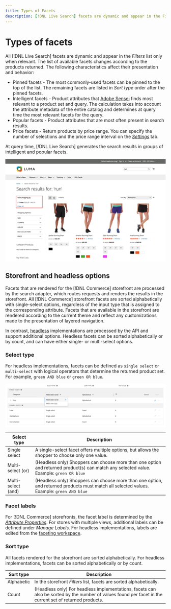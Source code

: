 ```yaml
---
title: Types of Facets
description: [!DNL Live Search] facets are dynamic and appear in the Filters list only when relevant.
---
```

# Types of facets

All [!DNL Live Search] facets are dynamic and appear in the *Filters* list only when relevant. The list of available facets changes according to the products returned. The following characteristics affect their presentation and behavior:

* Pinned facets  - The most commonly-used facets can be pinned to the top of the list. The remaining facets are listed in *Sort type* order after the pinned facets.
* Intelligent facets - Product attributes that [Adobe Sensei](https://www.adobe.com/sensei.html) finds most relevant to a product set and query. The calculation takes into account the attribute metadata of the entire catalog and determines at query time the most relevant facets for the query.
* Popular facets - Product attributes that are most often present in search results.
* Price facets - Return products by price range. You can specify the number of selections and the price range interval on the [*Settings*](settings.html) tab.

At query time, [!DNL Live Search] generates the search results in groups of intelligent and popular facets.

![Facets - Price](assets/storefront-search-results-run-price.png?lang=en)

## Storefront and headless options

Facets that are rendered for the [!DNL Commerce] storefront are processed by the search adapter, which routes requests and renders the results in the storefront. All [!DNL Commerce] storefront facets are sorted alphabetically with single-select options, regardless of the input type that is assigned to the corresponding attribute. Facets that are available in the storefront are rendered according to the current theme and reflect any customizations made to the presentation of layered navigation.

In contrast, [headless](https://devdocs.magento.com/guides/v2.4/architecture/archi_perspectives/webapi-vision.html) implementations are processed by the API and support additional options. Headless facets can be sorted alphabetically or by count, and can have either single- or multi-select options.

### Select type

For headless implementations, facets can be defined as `single select` or `multi-select` with logical operators that determine the returned product set. For example, `green AND blue` or `green OR blue`.

![Facets - Select type](assets/facets-select-type.png?lang=en)

| Select type | Description |
|--- |--- |
| Single select | A single-select facet offers multiple options, but allows the shopper to choose only one value. |
| Multi-select (or) | (Headless only) Shoppers can choose more than one option and returned product(s) can match any selected value. Example: `green OR blue` |
| Multi-select (and) | (Headless only) Shoppers can choose more than one option, and returned products must match all selected values. Example: `green AND blue` |

### Facet labels

For [!DNL Commerce] storefronts, the facet label is determined by the [*Attribute Properties*](https://docs.magento.com/user-guide/stores/attribute-product-create.html). For stores with multiple views, additional labels can be defined under *Manage Labels*. For headless implementations, labels are edited from the [faceting workspace](faceting-workspace.html).

### Sort type

All facets rendered for the storefront are sorted alphabetically. For headless implementations, facets can be sorted alphabetically or by count.

| Sort type | Description |
|--- |--- |
| Alphabetic | In the storefront *Filters* list, facets are sorted alphabetically. |
| Count | (Headless only) For headless implementations, facets can also be sorted by the number of values found per facet in the current set of returned products. |
